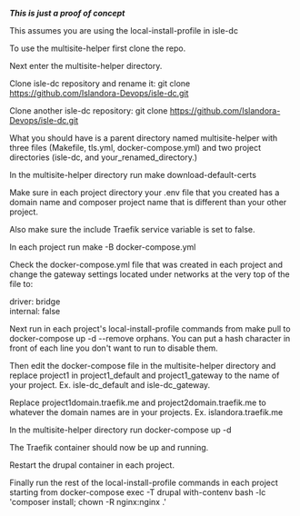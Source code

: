 ***This is just a proof of concept***

This assumes you are using the local-install-profile in isle-dc


To use the multisite-helper first clone the repo.

Next enter the multisite-helper directory.

Clone isle-dc repository and rename it: git clone https://github.com/Islandora-Devops/isle-dc.git

Clone another isle-dc repository: git clone https://github.com/Islandora-Devops/isle-dc.git

What you should have is a parent directory named multisite-helper with three files (Makefile, tls.yml, docker-compose.yml) and two project directories (isle-dc, and your_renamed_directory.)

In the multisite-helper directory run make download-default-certs

Make sure in each project directory your .env file that you created has a domain name and composer project name that is different than your other project.

Also make sure the include Traefik service variable is set to false.

In each project run make -B docker-compose.yml

Check the docker-compose.yml file that was created in each project and change the gateway settings located under networks at the very top of the file to: 

  driver: bridge  
  internal: false
  

Next run in each project's local-install-profile commands from make pull to docker-compose up -d --remove orphans. You can put a hash character in front of each line you don't want to run to disable them.

Then edit the docker-compose file in the multisite-helper directory and replace project1 in project1_default and project1_gateway to the name of your project. Ex. isle-dc_default and isle-dc_gateway.

Replace project1domain.traefik.me and project2domain.traefik.me to whatever the domain names are in your projects. Ex. islandora.traefik.me

In the multisite-helper directory run docker-compose up -d

The Traefik container should now be up and running.

Restart the drupal container in each project.

Finally run the rest of the local-install-profile commands in each project starting from docker-compose exec -T drupal with-contenv bash -lc 'composer install; chown -R nginx:nginx .'
